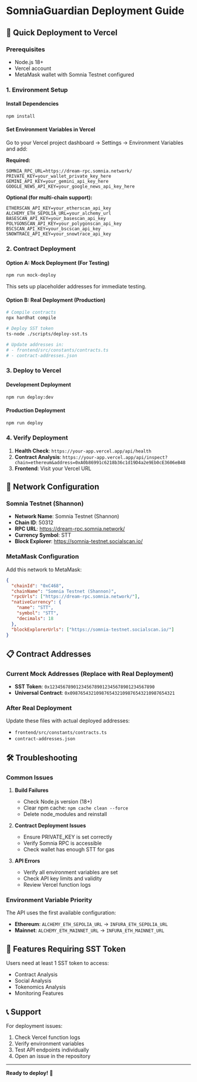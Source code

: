 # SomniaGuardian Deployment Guide

## 🚀 Quick Deployment to Vercel

### Prerequisites
- Node.js 18+
- Vercel account
- MetaMask wallet with Somnia Testnet configured

### 1. Environment Setup

#### Install Dependencies
```bash
npm install
```

#### Set Environment Variables in Vercel
Go to your Vercel project dashboard → Settings → Environment Variables and add:

**Required:**
```
SOMNIA_RPC_URL=https://dream-rpc.somnia.network/
PRIVATE_KEY=your_wallet_private_key_here
GEMINI_API_KEY=your_gemini_api_key_here
GOOGLE_NEWS_API_KEY=your_google_news_api_key_here
```

**Optional (for multi-chain support):**
```
ETHERSCAN_API_KEY=your_etherscan_api_key
ALCHEMY_ETH_SEPOLIA_URL=your_alchemy_url
BASESCAN_API_KEY=your_basescan_api_key
POLYGONSCAN_API_KEY=your_polygonscan_api_key
BSCSCAN_API_KEY=your_bscscan_api_key
SNOWTRACE_API_KEY=your_snowtrace_api_key
```

### 2. Contract Deployment

#### Option A: Mock Deployment (For Testing)
```bash
npm run mock-deploy
```
This sets up placeholder addresses for immediate testing.

#### Option B: Real Deployment (Production)
```bash
# Compile contracts
npx hardhat compile

# Deploy SST token
ts-node ./scripts/deploy-sst.ts

# Update addresses in:
# - frontend/src/constants/contracts.ts
# - contract-addresses.json
```

### 3. Deploy to Vercel

#### Development Deployment
```bash
npm run deploy:dev
```

#### Production Deployment
```bash
npm run deploy
```

### 4. Verify Deployment

1. **Health Check**: `https://your-app.vercel.app/api/health`
2. **Contract Analysis**: `https://your-app.vercel.app/api/inspect?chain=ethereum&address=0xA0b86991c6218b36c1d19D4a2e9Eb0cE3606eB48`
3. **Frontend**: Visit your Vercel URL

## 🔧 Network Configuration

### Somnia Testnet (Shannon)
- **Network Name**: Somnia Testnet (Shannon)
- **Chain ID**: 50312
- **RPC URL**: https://dream-rpc.somnia.network/
- **Currency Symbol**: STT
- **Block Explorer**: https://somnia-testnet.socialscan.io/

### MetaMask Configuration
Add this network to MetaMask:
```json
{
  "chainId": "0xC468",
  "chainName": "Somnia Testnet (Shannon)",
  "rpcUrls": ["https://dream-rpc.somnia.network/"],
  "nativeCurrency": {
    "name": "STT",
    "symbol": "STT",
    "decimals": 18
  },
  "blockExplorerUrls": ["https://somnia-testnet.socialscan.io/"]
}
```

## 📋 Contract Addresses

### Current Mock Addresses (Replace with Real Deployment)
- **SST Token**: `0x1234567890123456789012345678901234567890`
- **Universal Contract**: `0x0987654321098765432109876543210987654321`

### After Real Deployment
Update these files with actual deployed addresses:
- `frontend/src/constants/contracts.ts`
- `contract-addresses.json`

## 🛠️ Troubleshooting

### Common Issues

1. **Build Failures**
   - Check Node.js version (18+)
   - Clear npm cache: `npm cache clean --force`
   - Delete node_modules and reinstall

2. **Contract Deployment Issues**
   - Ensure PRIVATE_KEY is set correctly
   - Verify Somnia RPC is accessible
   - Check wallet has enough STT for gas

3. **API Errors**
   - Verify all environment variables are set
   - Check API key limits and validity
   - Review Vercel function logs

### Environment Variable Priority
The API uses the first available configuration:
- **Ethereum**: `ALCHEMY_ETH_SEPOLIA_URL` → `INFURA_ETH_SEPOLIA_URL`
- **Mainnet**: `ALCHEMY_ETH_MAINNET_URL` → `INFURA_ETH_MAINNET_URL`

## 🎯 Features Requiring SST Token

Users need at least 1 SST token to access:
- Contract Analysis
- Social Analysis  
- Tokenomics Analysis
- Monitoring Features

## 📞 Support

For deployment issues:
1. Check Vercel function logs
2. Verify environment variables
3. Test API endpoints individually
4. Open an issue in the repository

---

**Ready to deploy!** 🚀
